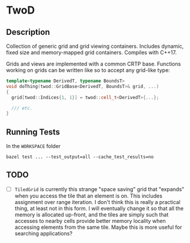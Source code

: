# TwoD

## Description

Collection of generic grid and grid viewing containers. Includes dynamic, fixed size and memory-mapped grid containers. Compiles with C++17.

Grids and views are implemented with a common CRTP base. Functions working on grids can be written like so to accept any grid-like type:

```c++
template<typename DerivedT, typename BoundsT>
void doThing(twod::GridBase<DerivedT, BoundsT>& grid, ...)
{
  grid[twod::Indices{1, 1}] = twod::cell_t<DerivedT>{...};

  /// etc.
}
```

## Running Tests

In the `WORKSPACE` folder
```
bazel test ... --test_output=all --cache_test_results=no

```

## TODO

- [ ] `TiledGrid` is currently this strange "space saving" grid that "expands" when you access the tile that an element is on. This includes assignment over range iteration. I don't think this is really a practical thing, at least not in this form. I will eventually change it so that all the memory is allocated up-front, and the tiles are simply such that accesses to nearby cells provide better memory locality when accessing elements from the same tile. Maybe this is more useful for searching applications?
